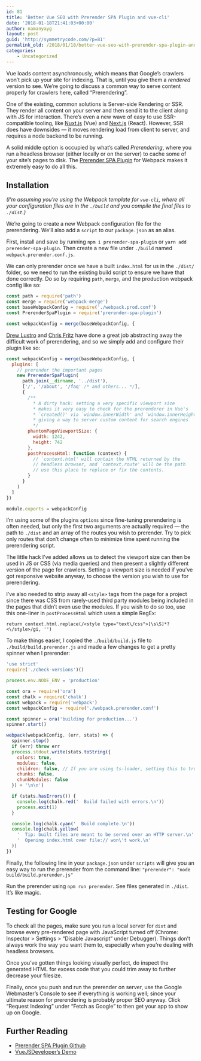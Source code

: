 ```yaml
---
id: 81
title: 'Better Vue SEO with Prerender SPA Plugin and vue-cli'
date: '2018-01-18T21:41:03+00:00'
author: namanyayg
layout: post
guid: 'http://symmetrycode.com/?p=81'
permalink_old: /2018/01/18/better-vue-seo-with-prerender-spa-plugin-and-vue-cli/
categories:
    - Uncategorized
---
```


Vue loads content asynchronously, which means that Google’s crawlers won’t pick up your site for indexing. That is, until you give them a *rendered* version to see. We’re going to discuss a common way to serve content properly for crawlers here, called “Prerendering”.

One of the existing, common solutions is Server-side Rendering or SSR. They render all content on your server and then send it to the client along with JS for interaction. There’s even a new wave of easy to use SSR-compatible tooling, like [Nuxt.js](https://nuxtjs.org/) (Vue) and [Next.js](https://github.com/zeit/next.js/) (React). However, SSR does have downsides — it moves rendering load from client to server, and requires a node backend to be running.

A solid middle option is occupied by what’s called *Prerendering*, where you run a headless browser (either locally or on the server) to cache some of your site’s pages to disk. The [Prerender SPA Plugin](https://github.com/chrisvfritz/prerender-spa-plugin) for Webpack makes it extremely easy to do all this.

## Installation

*(I’m assuming you’re using the Webpack template for `vue-cli`, where all your configuration files are in the `./build` and you compile the final files to `./dist`.)*

We’re going to create a new Webpack configuration file for the prerendering. We’ll also add a `script` to our `package.json` as an alias.

First, install and save by running `npm i prerender-spa-plugin` or `yarn add prerender-spa-plugin`. Then create a new file under `./build` named `webpack.prerender.conf.js`.

We can only prerender once we have a built `index.html` for us in the `./dist/` folder, so we need to run the existing build script to ensure we have that done correctly. Do so by requiring `path`, `merge`, and the production webpack config like so:

```js
const path = require('path')
const merge = require('webpack-merge')
const baseWebpackConfig = require('./webpack.prod.conf')
const PrerenderSpaPlugin = require('prerender-spa-plugin')

const webpackConfig = merge(baseWebpackConfig, {
```

[Drew Lustro](https://github.com/drewlustro) and [Chris Fritz](https://github.com/chrisvfritz) have done a great job abstracting away the difficult work of prerendering, and so we simply add and configure their plugin like so:

```js
const webpackConfig = merge(baseWebpackConfig, {
  plugins: [
    // prerender the important pages
    new PrerenderSpaPlugin(
      path.join(__dirname, '../dist'),
      ['/', '/about', '/faq' /* and others... */],
      {
        /**
          * A dirty hack: setting a very specific viewport size 
          * makes it very easy to check for the prerenderer in Vue's
          * `created()' via `window.innerWidth' and `window.innerHeight',
          * giving a way to server custom content for search engines
          */ 
        phantomPageViewportSize: {
          width: 1242,
          height: 742
        },
        postProcessHtml: function (context) {
          // `context.html' will contain the HTML returned by the
          // headless browser, and `context.route' will be the path
          // use this place to replace or fix the contents.
        }
      }
    )
  ]
})

module.exports = webpackConfig
```

I’m using some of the plugins `options` since fine-tuning prerendering is often needed, but only the first two arguments are actually required — the path to `./dist` and an array of the routes you wish to prerender. Try to pick only routes that don’t change often to minimize time spent running the prerendering script.

The little hack I’ve added allows us to detect the viewport size can then be used in JS or CSS (via media queries) and then present a slightly different version of the page for crawlers. Setting a viewport size is needed if you’ve got responsive website anyway, to choose the version you wish to use for prerendering.

I’ve also needed to strip away all `<style>` tags from the page for a project since there was CSS from rarely-used third party modules being included in the pages that didn’t even use the modules. If you wish to do so too, use this one-liner in `postProcessHtml` which uses a simple RegEx:

`return context.html.replace(/<style type="text\/css">[\s\S]*?<\/style>/gi, '')`

To make things easier, I copied the `./build/build.js` file to `./build/build.prerender.js` and made a few changes to get a pretty spinner when I prerender:

```js
'use strict'
require('./check-versions')()

process.env.NODE_ENV = 'production'

const ora = require('ora')
const chalk = require('chalk')
const webpack = require('webpack')
const webpackConfig = require('./webpack.prerender.conf')

const spinner = ora('building for production...')
spinner.start()

webpack(webpackConfig, (err, stats) => {
  spinner.stop()
  if (err) throw err
  process.stdout.write(stats.toString({
    colors: true,
    modules: false,
    children: false, // If you are using ts-loader, setting this to true will make TypeScript errors show up during build.
    chunks: false,
    chunkModules: false
  }) + '\n\n')

  if (stats.hasErrors()) {
    console.log(chalk.red('  Build failed with errors.\n'))
    process.exit(1)
  }

  console.log(chalk.cyan('  Build complete.\n'))
  console.log(chalk.yellow(
    '  Tip: built files are meant to be served over an HTTP server.\n' +
    '  Opening index.html over file:// won\'t work.\n'
  ))
})
```

Finally, the following line in your `package.json` under `scripts` will give you an easy way to run the prerender from the command line: `"prerender": "node build/build.prerender.js"`

Run the prerender using `npm run prerender`. See files generated in `./dist`. It’s like magic.

## Testing for Google

To check all the pages, make sure you run a local server for `dist` and browse every pre-rendered page with JavaScript turned off (Chrome: Inspector &gt; Settings &gt; “Disable Javascript” under Debugger). Things don’t always work the way you want them to, especially when you’re dealing with headless browsers.

Once you’ve gotten things looking visually perfect, do inspect the generated HTML for excess code that you could trim away to further decrease your filesize.

Finally, once you push and run the prerender on server, use the Google Webmaster’s Console to see if everything is working well; since your ultimate reason for prerendering is probably proper SEO anyway. Click “Request Indexing” under “Fetch as Google” to then get your app to show up on Google.

## Further Reading

- [Prerender SPA Plugin Github](https://github.com/chrisvfritz/prerender-spa-plugin)
- [VueJSDeveloper’s Demo](https://vuejsdevelopers.com/2017/04/01/vue-js-prerendering-node-laravel/)